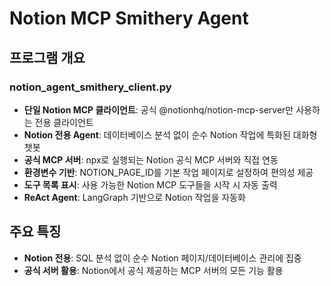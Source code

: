# Notion MCP Smithery Agent

## 프로그램 개요

### notion_agent_smithery_client.py
- **단일 Notion MCP 클라이언트**: 공식 @notionhq/notion-mcp-server만 사용하는 전용 클라이언트
- **Notion 전용 Agent**: 데이터베이스 분석 없이 순수 Notion 작업에 특화된 대화형 챗봇
- **공식 MCP 서버**: npx로 실행되는 Notion 공식 MCP 서버와 직접 연동
- **환경변수 기반**: NOTION_PAGE_ID를 기본 작업 페이지로 설정하여 편의성 제공
- **도구 목록 표시**: 사용 가능한 Notion MCP 도구들을 시작 시 자동 출력
- **ReAct Agent**: LangGraph 기반으로 Notion 작업을 자동화

## 주요 특징
- **Notion 전용**: SQL 분석 없이 순수 Notion 페이지/데이터베이스 관리에 집중
- **공식 서버 활용**: Notion에서 공식 제공하는 MCP 서버의 모든 기능 활용


